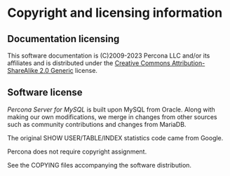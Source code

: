 # Copyright and licensing information

## Documentation licensing

This software documentation is (C)2009-2023 Percona LLC and/or its affiliates
and is distributed under the [Creative Commons Attribution-ShareAlike 2.0
Generic](http://creativecommons.org/licenses/by-sa/2.0/) license.

## Software license

*Percona Server for MySQL* is built upon MySQL from Oracle. Along with making our own
modifications, we merge in changes from other sources such as community
contributions and changes from MariaDB.

The original SHOW USER/TABLE/INDEX statistics code came from Google.

Percona does not require copyright assignment.

See the COPYING files accompanying the software distribution.
